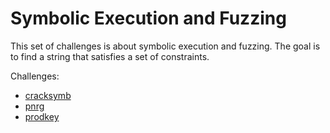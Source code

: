 # Symbolic Execution and Fuzzing

This set of challenges is about symbolic execution and fuzzing. The goal is to find a string that satisfies a set of constraints.

Challenges:

- [cracksymb](./cracksymb/)
- [pnrg](./pnrg/)
- [prodkey](./prodkey/)
